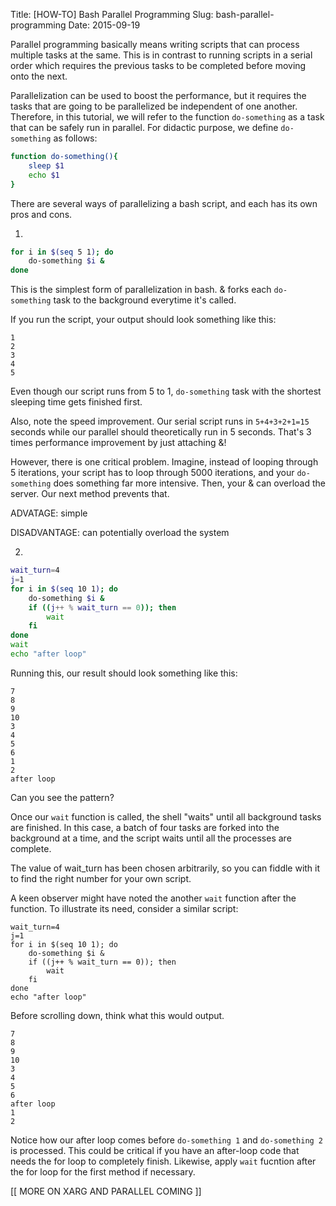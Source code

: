 Title: [HOW-TO] Bash Parallel Programming
Slug: bash-parallel-programming
Date: 2015-09-19

Parallel programming basically means writing scripts that can process multiple
tasks at the same. This is in contrast to running scripts in a serial order which requires the
previous tasks to be completed before moving onto the next.

Parallelization can be used to boost the performance, but it requires the tasks
that are going to be parallelized be independent of one another. Therefore, in
this tutorial, we will refer to the function `do-something` as a task that can
be safely run in parallel. For didactic purpose, we define `do-something` as follows:

```bash
function do-something(){
    sleep $1
    echo $1
}
```

There are several ways of parallelizing a bash script, and each has its own pros
and cons.

1.

```bash
for i in $(seq 5 1); do
    do-something $i &
done
```

This is the simplest form of parallelization in bash. & forks each
`do-something` task to the background everytime it's called.

If you run the script, your output should look something like this:

```
1
2
3
4
5
```

Even though our script runs from 5 to 1, `do-something` task with the shortest sleeping time gets finished first.

Also, note the speed improvement. Our serial script runs in `5+4+3+2+1=15`
seconds while our parallel should theoretically run in 5 seconds. That's 3 times performance improvement by just attaching &!

However, there is one critical problem. Imagine, instead of looping through 5 iterations, your script has to loop through 5000 iterations, and your `do-something` does something far more intensive. Then, your & can overload the server. Our next method prevents that.

ADVATAGE: simple

DISADVANTAGE: can potentially overload the system

2. 

```bash
wait_turn=4
j=1
for i in $(seq 10 1); do
    do-something $i &
    if ((j++ % wait_turn == 0)); then
        wait
    fi
done
wait
echo "after loop"
```

Running this, our result should look something like this:

```
7
8
9
10
3
4
5
6
1
2
after loop
```

Can you see the pattern?

Once our `wait` function is called, the shell "waits" until all background tasks
are finished. In this case, a batch of four tasks are forked into the background at a time, and the script waits until all the processes are complete. 

The value of wait_turn has been chosen arbitrarily, so you can fiddle with it to find the right number for your own script. 

A keen observer might have noted the another `wait` function after the function.
To illustrate its need, consider a similar script:

```
wait_turn=4
j=1
for i in $(seq 10 1); do
    do-something $i &
    if ((j++ % wait_turn == 0)); then
        wait
    fi
done
echo "after loop"
```

Before scrolling down, think what this would output.

```
7
8
9
10
3
4
5
6
after loop
1
2
```

Notice how our after loop comes before `do-something 1` and `do-something 2` is
processed. This could be critical if you have an after-loop code that needs the
for loop to completely finish. Likewise, apply `wait` fucntion after the for loop for the first method if necessary.


[[ MORE ON XARG AND PARALLEL COMING ]]
